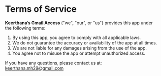 # Terms of Service

**Keerthana’s Gmail Access** ("we", "our", or "us") provides this app under the following terms:

1. By using this app, you agree to comply with all applicable laws.
2. We do not guarantee the accuracy or availability of the app at all times.
3. We are not liable for any damages arising from the use of the app.
4. You agree not to misuse the app or attempt unauthorized access.

If you have any questions, please contact us at: keerthana.mh29@gmail.com

